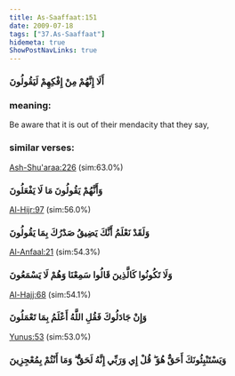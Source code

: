 ```yaml
---
title: As-Saaffaat:151
date: 2009-07-18
tags: ["37.As-Saaffaat"]
hidemeta: true 
ShowPostNavLinks: true 
---
```

### أَلَا إِنَّهُمْ مِنْ إِفْكِهِمْ لَيَقُولُونَ
### meaning: 
Be aware that it is out of their mendacity that they say,
### similar verses: 

[Ash-Shu'araa:226](/26/226) (sim:63.0%)

### وَأَنَّهُمْ يَقُولُونَ مَا لَا يَفْعَلُونَ

[Al-Hijr:97](/15/97) (sim:56.0%)

### وَلَقَدْ نَعْلَمُ أَنَّكَ يَضِيقُ صَدْرُكَ بِمَا يَقُولُونَ

[Al-Anfaal:21](/8/21) (sim:54.3%)

### وَلَا تَكُونُوا كَالَّذِينَ قَالُوا سَمِعْنَا وَهُمْ لَا يَسْمَعُونَ

[Al-Hajj:68](/22/68) (sim:54.1%)

### وَإِنْ جَادَلُوكَ فَقُلِ اللَّهُ أَعْلَمُ بِمَا تَعْمَلُونَ

[Yunus:53](/10/53) (sim:53.0%)

### وَيَسْتَنْبِئُونَكَ أَحَقٌّ هُوَ ۖ قُلْ إِي وَرَبِّي إِنَّهُ لَحَقٌّ ۖ وَمَا أَنْتُمْ بِمُعْجِزِينَ
